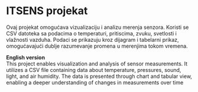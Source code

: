 # ITSENS projekat
Ovaj projekat omogućava vizualizaciju i analizu merenja senzora. Koristi se CSV datoteka sa podacima o temperaturi, pritiscima, zvuku, svetlosti i vlažnosti vazduha. Podaci se prikazuju kroz dijagram i tabelarni prikaz, omogućavajući dublje razumevanje promena u merenjima tokom vremena.

<b>English version</b> <br>
This project enables visualization and analysis of sensor measurements. It utilizes a CSV file containing data about temperature, pressures, sound, light, and air humidity. The data is presented through chart and tabular view, enabling a deeper understanding of changes in measurements over time
